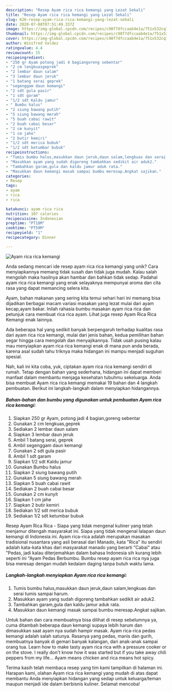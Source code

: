 ```yaml
---
description: "Resep Ayam rica rica kemangi yang Lezat Sekali"
title: "Resep Ayam rica rica kemangi yang Lezat Sekali"
slug: 626-resep-ayam-rica-rica-kemangi-yang-lezat-sekali
date: 2020-07-08T07:51:49.337Z
image: https://img-global.cpcdn.com/recipes/c98f7dfccaab4e1a/751x532cq70/ayam-rica-rica-kemangi-foto-resep-utama.jpg
thumbnail: https://img-global.cpcdn.com/recipes/c98f7dfccaab4e1a/751x532cq70/ayam-rica-rica-kemangi-foto-resep-utama.jpg
cover: https://img-global.cpcdn.com/recipes/c98f7dfccaab4e1a/751x532cq70/ayam-rica-rica-kemangi-foto-resep-utama.jpg
author: Winifred Valdez
ratingvalue: 4.4
reviewcount: 15
recipeingredient:
- "250 gr Ayam potong jadi 4 bagiangoreng sebentar"
- "2 cm lengkuasgeprek"
- "2 lembar daun salam"
- "3 lembar daun jeruk"
- "1 batang serai geprek"
- "segenggam daun kemangi"
- "2 sdt gula pasir"
- "1 sdt garam"
- "1/2 sdt Kaldu jamur"
- " Bumbu halus"
- "2 siung bawang putih"
- "5 siung bawang merah"
- "5 buah cabai rawit"
- "2 buah cabai besar"
- "2 cm kunyit"
- "1 cm jahe"
- "2 butir kemiri"
- "1/2 sdt merica bubuk"
- "1/2 sdt ketumbar bubuk"
recipeinstructions:
- "Tumis bumbu halus,masukkan daun jeruk,daun salam,lengkuas dan serai tumis sampai harum."
- "Masukkan ayam yang sudah digoreng tambahkan sedikit air aduk2."
- "Tambahkan garam,gula dan kaldu jamur aduk rata."
- "Masukkan daun kemangi masak sampai bumbu meresap.Angkat sajikan."
categories:
- Resep
tags:
- ayam
- rica
- rica

katakunci: ayam rica rica 
nutrition: 107 calories
recipecuisine: Indonesian
preptime: "PT18M"
cooktime: "PT59M"
recipeyield: "1"
recipecategory: Dinner

---
```



![Ayam rica rica kemangi](https://img-global.cpcdn.com/recipes/c98f7dfccaab4e1a/751x532cq70/ayam-rica-rica-kemangi-foto-resep-utama.jpg)

Anda sedang mencari ide resep ayam rica rica kemangi yang unik? Cara menyiapkannya memang tidak susah dan tidak juga mudah. Kalau salah mengolah maka hasilnya akan hambar dan bahkan tidak sedap. Padahal ayam rica rica kemangi yang enak selayaknya mempunyai aroma dan cita rasa yang dapat memancing selera kita.

Ayam, bahan makanan yang sering kita temui sehari hari ini memang bisa dijadikan berbagai macam variasi masakan yang lezat mulai dari ayam kecap,ayam bakar. Inilah rahasia bumbu masakan ayam rica rica dan petunjuk cara membuat rica rica ayam. Lihat juga resep Ayam Rica Rica Kemangi enak lainnya.

Ada beberapa hal yang sedikit banyak berpengaruh terhadap kualitas rasa dari ayam rica rica kemangi, mulai dari jenis bahan, kedua pemilihan bahan segar hingga cara mengolah dan menyajikannya. Tidak usah pusing kalau mau menyiapkan ayam rica rica kemangi enak di mana pun anda berada, karena asal sudah tahu triknya maka hidangan ini mampu menjadi suguhan spesial.


Nah, kali ini kita coba, yuk, ciptakan ayam rica rica kemangi sendiri di rumah. Tetap dengan bahan yang sederhana, hidangan ini dapat memberi manfaat dalam membantu menjaga kesehatan tubuhmu sekeluarga. Anda bisa membuat Ayam rica rica kemangi memakai 19 bahan dan 4 langkah pembuatan. Berikut ini langkah-langkah dalam menyiapkan hidangannya.

<!--inarticleads1-->

##### Bahan-bahan dan bumbu yang digunakan untuk pembuatan Ayam rica rica kemangi:

1. Siapkan 250 gr Ayam, potong jadi 4 bagian,goreng sebentar
1. Gunakan 2 cm lengkuas,geprek
1. Sediakan 2 lembar daun salam
1. Siapkan 3 lembar daun jeruk
1. Ambil 1 batang serai, geprek
1. Ambil segenggam daun kemangi
1. Gunakan 2 sdt gula pasir
1. Ambil 1 sdt garam
1. Siapkan 1/2 sdt Kaldu jamur
1. Gunakan  Bumbu halus
1. Siapkan 2 siung bawang putih
1. Gunakan 5 siung bawang merah
1. Siapkan 5 buah cabai rawit
1. Sediakan 2 buah cabai besar
1. Gunakan 2 cm kunyit
1. Siapkan 1 cm jahe
1. Siapkan 2 butir kemiri
1. Sediakan 1/2 sdt merica bubuk
1. Sediakan 1/2 sdt ketumbar bubuk


Resep Ayam Rica Rica - Siapa yang tidak mengenal kuliner yang telah menjamur ditengah masyarakat ini. Siapa yang tidak mengenal lalapan daun kemangi di Indonesia ini. Ayam rica-rica adalah merupakan masakan tradisional nusantara yang asli berasal dari Manado, kata &#34;Rica&#34; itu sendiri adalah kata-kata khas dari masyarakat manado yang berarti &#34;Cabai&#34; atau &#34;Pedas, jadi kalau diterjemahkan dalam bahasa Indonesia sih kurang lebih seperti ini &#34;Ayam Pedas Berbumbu. Bumbu resep ayam rica rica nya juga bisa meresap dengan mudah kedalam daging tanpa butuh waktu lama. 

<!--inarticleads2-->

##### Langkah-langkah menyiapkan Ayam rica rica kemangi:

1. Tumis bumbu halus,masukkan daun jeruk,daun salam,lengkuas dan serai tumis sampai harum.
1. Masukkan ayam yang sudah digoreng tambahkan sedikit air aduk2.
1. Tambahkan garam,gula dan kaldu jamur aduk rata.
1. Masukkan daun kemangi masak sampai bumbu meresap.Angkat sajikan.


Untuk bahan dan cara membuatnya bisa dilihat di resep sebelumnya ya, cuma ditambah beberapa daun kemangi supaya lebih harum dan dimasukkan saat ayam nya sudah hampir masak. Ayam rica-rica pedas kemangi adalah salah satunya. Rasanya yang pedas, manis dan gurih, membuatnya banyak di gemari banyak kalangan, dari anak-anak sampai orang tua. Learn how to make tasty ayam rica rica with a pressure cooker or on the stove. I really don&#39;t know how it was started but if you take away chili peppers from my life… Ayam means chicken and rica means hot spicy. 

Terima kasih telah membaca resep yang tim kami tampilkan di halaman ini. Harapan kami, olahan Ayam rica rica kemangi yang mudah di atas dapat membantu Anda menyiapkan hidangan yang sedap untuk keluarga/teman maupun menjadi ide dalam berbisnis kuliner. Selamat mencoba!
